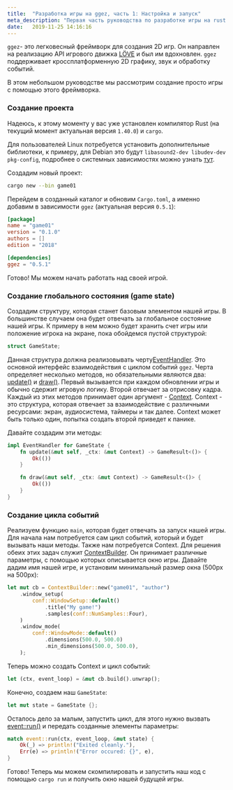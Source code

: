```yaml
---
title:  "Разработка игры на ggez, часть 1: Настройка и запуск"
meta_description: "Первая часть руководства по разработке игры на rust с помощью движка ggez"
date:   2019-11-25 14:16:16
---
```


`ggez`- это легковесный фреймворк для создания 2D игр. Он направлен на реализацию API игрового движка [LÖVE](https://love2d.org/) и был им вдохновлен. `ggez` поддерживает кроссплатформенную 2D графику, звук и обработку событий.

В этом небольшом руководстве мы рассмотрим создание просто игры с помощью этого фреймворка.

### Создание проекта
Надеюсь, к этому моменту у вас уже установлен компилятор Rust (на текущий момент актуальная версия `1.40.0`) и `cargo`. 

Для пользователей Linux потребуется установить дополнительные библиотеки, к примеру, для Debian это будут `libasound2-dev libudev-dev pkg-config`, подробнее о системных зависимостях можно узнать [тут](https://github.com/ggez/ggez/blob/master/docs/BuildingForEveryPlatform.md).

Создадим новый проект:

```bash
cargo new --bin game01
```

Перейдем в созданный каталог и обновим `Cargo.toml`, а именно добавим в зависимости `ggez` (актуальная версия `0.5.1`):

```toml
[package]
name = "game01"
version = "0.1.0"
authors = []
edition = "2018"

[dependencies]
ggez = "0.5.1"
```

Готово! Мы можем начать работать над своей игрой.

### Создание глобального состояния (game state)
Создадим структуру, которая станет базовым элементом нашей игры. В большинстве случаем она будет отвечать за глобальное состояние нашей игры. К примеру в нем можно будет хранить счет игры или положение игрока на экране, пока обойдемся пустой структурой:

```rust
struct GameState;
```

Данная структура должна реализовывать черту[EventHandler](https://docs.rs/ggez/0.5.1/ggez/event/trait.EventHandler.html). Это основной интерфейс взаимодействия с циклом событий `ggez`. Черта определяет несколько методов, но обязательными являются два: [update()](https://docs.rs/ggez/0.5.1/ggez/event/trait.EventHandler.html#tymethod.update) и [draw()](https://docs.rs/ggez/0.5.1/ggez/event/trait.EventHandler.html#tymethod.draw). Первый вызывается при каждом обновлении игры и обычно сдержит игровую логику. Второй отвечает за отрисовку кадра. Каждый из этих методов принимает один аргумент - [Context](https://docs.rs/ggez/0.5.1/ggez/struct.Context.html). Context - это структура, которая отвечает за взаимодействие с различными ресурсами: экран, аудиосистема, таймеры и так далее. Context может быть только один, попытка создать второй приведет к панике. 

Давайте создадим эти методы:

```rust
impl EventHandler for GameState {
    fn update(&mut self, _ctx: &mut Context) -> GameResult<()> {
        Ok(())
    }

    fn draw(&mut self, _ctx: &mut Context) -> GameResult<()> {
        Ok(())
    }
}
```

### Создание цикла событий
Реализуем функцию `main`, которая будет отвечать за запуск нашей игры.  Для начала нам потребуется сам цикл событий, который и будет вызывать наши методы. Также нам потребуется Context. Для решения обеих этих задач служит [ContextBuilder](https://docs.rs/ggez/0.5.1/ggez/struct.ContextBuilder.html). Он принимает различные параметры, с помощью которых описывается окно игры. Давайте дадим имя нашей игре, и установим минимальный размер окна (500px на 500px):

```rust
let mut cb = ContextBuilder::new("game01", "author")
    .window_setup(
        conf::WindowSetup::default()
            .title("My game!")
            .samples(conf::NumSamples::Four),
    )
    .window_mode(
        conf::WindowMode::default()
            .dimensions(500.0, 500.0)
            .min_dimensions(500.0, 500.0),
    );
```

Теперь можно создать Context и цикл событий:

```rust
let (ctx, event_loop) = &mut cb.build().unwrap();
```

Конечно, создаем наш `GameState`: 

```rust
let mut state = GameState {};
```

Осталось дело за малым, запустить цикл, для этого нужно вызвать  [event::run()](https://docs.rs/ggez/0.5.1/ggez/event/fn.run.html) и передать созданные элементы параметры:

```rust
match event::run(ctx, event_loop, &mut state) {
    Ok(_) => println!("Exited cleanly."),
    Err(e) => println!("Error occured: {}", e),
}
```

Готово! Теперь мы можем скомпилировать и запустить наш код с помощью `cargo run` и получить окно нашей будущей игры.
